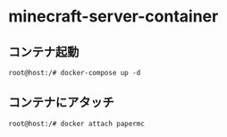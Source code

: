 # minecraft-server-container

## コンテナ起動
```console
root@host:/# docker-compose up -d
```
## コンテナにアタッチ
```console
root@host:/# docker attach papermc
```

